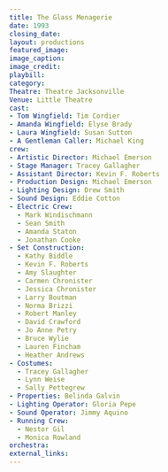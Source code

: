 ```yaml
---
title: The Glass Menagerie
date: 1993
closing_date:
layout: productions
featured_image:
image_caption:
image_credit:
playbill:
category:
Theatre: Theatre Jacksonville
Venue: Little Theatre
cast:
- Tom Wingfield: Tim Cordier
- Amanda Wingfield: Elyse Brady
- Laura Wingfield: Susan Sutton
- A Gentleman Caller: Michael King
crew:
- Artistic Director: Michael Emerson
- Stage Manager: Tracey Gallagher
- Assistant Director: Kevin F. Roberts
- Production Design: Michael Emerson
- Lighting Design: Drew Smith
- Sound Design: Eddie Cotton
- Electric Crew:
  - Mark Windischmann
  - Sean Smith
  - Amanda Staton
  - Jonathan Cooke
- Set Construction:
  - Kathy Biddle
  - Kevin F. Roberts
  - Amy Slaughter
  - Carmen Chronister
  - Jessica Chronister
  - Larry Boutman
  - Norma Brizzi
  - Robert Manley
  - David Crawford
  - Jo Anne Petry
  - Bruce Wylie
  - Lauren Fincham
  - Heather Andrews
- Costumes:
  - Tracey Gallagher
  - Lynn Weise
  - Sally Pettegrew
- Properties: Belinda Galvin
- Lighting Operator: Gloria Pepe
- Sound Operator: Jimmy Aquino
- Running Crew:
  - Nestor Gil
  - Monica Rowland
orchestra:
external_links:
---
```

